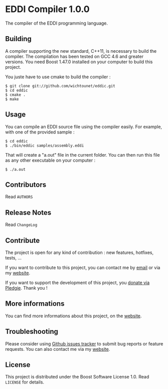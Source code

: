 # EDDI Compiler 1.0.0 #

The compiler of the EDDI programming language. 

## Building ##

A compiler supporting the new standard, C++11, is necessary to build the compiler. The compilation has been tested on GCC 4.6 and greater versions. You need Boost 1.47.0 installed on your computer to build this project. 

You juste have to use cmake to build the compiler : 

    $ git clone git://github.com/wichtounet/eddic.git
    $ cd eddic
    $ cmake .
    $ make

## Usage ##

You can compile an EDDI source file using the compiler easily. For example, with one of the provided sample : 

    $ cd eddic
    $ ./bin/eddic samples/assembly.eddi

That will create a "a.out" file in the current folder. You can then run this file as any other executable on your computer : 

    $ ./a.out

## Contributors ##

Read `AUTHORS`

## Release Notes ##

Read `ChangeLog`

## Contribute ##

The project is open for any kind of contribution : new features, hotfixes, tests, ...

If you want to contribute to this project, you can contact me by [email](baptiste.wicht@gmail.com) or via my [website](http://baptiste-wicht.com/).

If you want to support the development of this project, you [donate via Pledgie](http://pledgie.com/campaigns/16583). Thank you !

## More informations ##

You can find more informations about this project, on the [website](http://baptiste-wicht.com/).

## Troubleshooting ##

Please consider using [Github issues tracker](http://github.com/wichtounet/eddic/issues) to submit bug reports or feature requests. You can also contact me via my [website](http://baptiste-wicht.com/). 

## License ##

This project is distributed under the Boost Software License 1.0. Read `LICENSE` for details.

